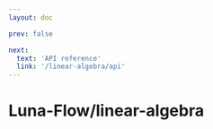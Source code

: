 ```yaml
---
layout: doc

prev: false

next:
  text: 'API reference'
  link: '/linear-algebra/api'
---
```

# Luna-Flow/linear-algebra
